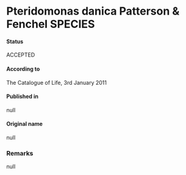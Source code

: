 Pteridomonas danica Patterson & Fenchel SPECIES
=======

#### Status
ACCEPTED

#### According to
The Catalogue of Life, 3rd January 2011

#### Published in
null

#### Original name
null

### Remarks
null
